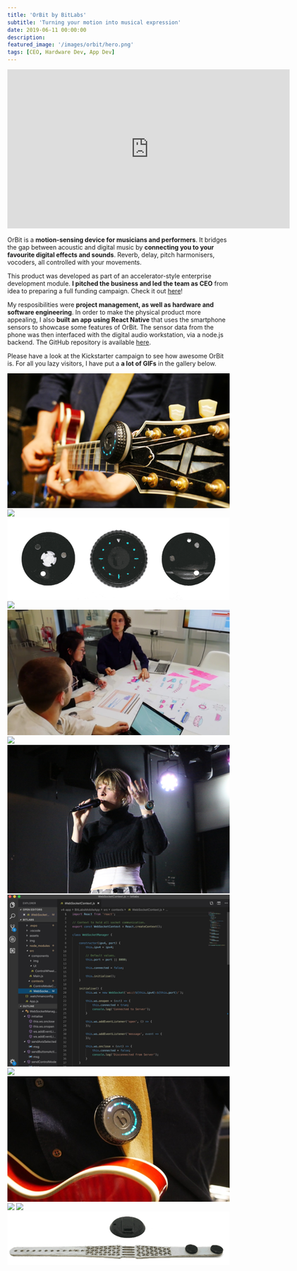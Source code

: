 ```yaml
---
title: 'OrBit by BitLabs'
subtitle: 'Turning your motion into musical expression'
date: 2019-06-11 00:00:00
description: 
featured_image: '/images/orbit/hero.png'
tags: [CEO, Hardware Dev, App Dev]
---
```


<iframe src="https://player.vimeo.com/video/337293634" width="640" height="360" frameborder="0" allow="autoplay; fullscreen" allowfullscreen></iframe>

OrBit is a **motion-sensing device for musicians and performers**. It bridges the gap between acoustic and digital music by **connecting you to your favourite digital effects and sounds**. Reverb, delay, pitch harmonisers, vocoders, all controlled with your movements.

This product was developed as part of an accelerator-style enterprise development module. **I pitched the business and led the team as CEO** from idea to preparing a full funding campaign. Check it out [here](https://www.kickstarter.com/projects/bitlabs/1326804002?ref=835107&token=2f7e4b06)!

My resposibilities were **project management, as well as hardware and software engineering**. In order to make the physical product more appealing, I also **built an app using React Native** that uses the smartphone sensors to showcase some features of OrBit. The sensor data from the phone was then interfaced with the digital audio workstation, via a node.js backend. The GitHub repository is available [here](https://github.com/pa17/bitlabs). 

Please have a look at the Kickstarter campaign to see how awesome OrBit is. For all you lazy visitors, I have put a **a lot of GIFs** in the gallery below.

<div class="gallery" data-columns="3">
	<img src="/images/orbit/1.png" />
    <img src="/images/orbit/6.gif" />
	<img src="/images/orbit/2.gif" />
    <img src="/images/orbit/5.gif" />
    <img src="/images/orbit/14.png" />
    <img src="/images/orbit/9.gif" />
	<img src="/images/orbit/8.png" />
    <img src="/images/orbit/15.jpg" />
    <img src="/images/orbit/10.gif" />
	<img src="/images/orbit/11.jpg" />
	<img src="/images/orbit/12.gif" />
    <img src="/images/orbit/13.gif" />
    <img src="/images/orbit/3.gif" />
</div>

